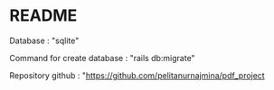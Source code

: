 # README

Database : "sqlite"

Command for create database : "rails db:migrate" 

Repository github : "https://github.com/pelitanurnajmina/pdf_project
